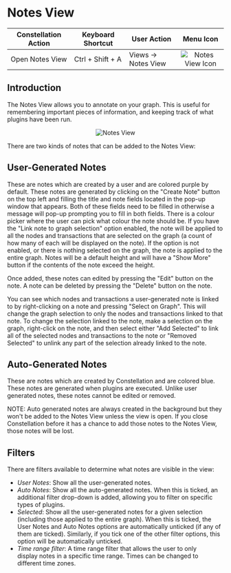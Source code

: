 # Notes View

<table class="table table-striped">
<thead>
<tr class="header">
<th>Constellation Action</th>
<th>Keyboard Shortcut</th>
<th>User Action</th>
<th style="text-align: center;">Menu Icon</th>
</tr>
</thead>
<tbody>
<tr class="odd">
<td>Open Notes View</td>
<td>Ctrl + Shift + A</td>
<td>Views -&gt; Notes View</td>
<td style="text-align: center;"><img src="../ext/docs/CoreNotesView/src/au/gov/asd/tac/constellation/views/notes/resources/notes-view.png" alt="Notes View Icon" /></td>
</tr>
</tbody>
</table>

## Introduction

The Notes View allows you to annotate on your graph. This is useful for
remembering important pieces of information, and keeping track of what
plugins have been run.

<div style="text-align: center">

<img src="../ext/docs/CoreNotesView/src/au/gov/asd/tac/constellation/views/notes/resources/NotesView.png" alt="Notes
View" />

</div>

There are two kinds of notes that can be added to the Notes View:

## User-Generated Notes

These are notes which are created by a user and are colored purple by default.
These notes are generated by clicking on the "Create Note" button on the top left and
filling the title and note fields located in the pop-up window that appears. Both of these
fields need to be filled in otherwise a message will pop-up prompting
you to fill in both fields. There is a colour picker where the user can pick what colour the note should be. If you have the "Link note to graph
selection" option enabled, the note will be applied to all the nodes and
transactions that are selected on the graph (a count of how many of each
will be displayed on the note). If the option is not enabled, or there
is nothing selected on the graph, the note is applied to the entire
graph. Notes will be a default height and will have a "Show More" button if the contents of the note exceed the height.

Once added, these notes can edited by pressing the "Edit" button on the
note. A note can be deleted by pressing the "Delete" button on the note.

You can see which nodes and transactions a user-generated note is linked
to by right-clicking on a note and pressing "Select on Graph". This will
change the graph selection to only the nodes and transactions linked to
that note. To change the selection linked to the note, make a selection 
on the graph, right-click on the note, and then select either "Add Selected" 
to link all of the selected nodes and transactions to the note or 
"Removed Selected" to unlink any part of the selection already linked to 
the note.

## Auto-Generated Notes

These are notes which are created by Constellation and are colored
blue. These notes are generated when plugins are executed. Unlike user
generated notes, these notes cannot be edited or removed.

NOTE: Auto generated notes are always created in the background but they
won't be added to the Notes View unless the view is open. If you close
Constellation before it has a chance to add those notes to the Notes
View, those notes will be lost.

## Filters

There are filters available to determine what notes are visible in the
view:

-   *User Notes*: Show all the user-generated notes.
-   *Auto Notes*: Show all the auto-generated notes. When this is
    ticked, an additional filter drop-down is added, allowing you to
    filter on specific types of plugins.
-   *Selected*: Show all the user-generated notes for a given selection
    (including those applied to the entire graph). When this is ticked,
    the User Notes and Auto Notes options are automatically unticked (if
    any of them are ticked). Similarly, if you tick one of the other
    filter options, this option will be automatically unticked.
-   *Time range filter*: A time range filter that allows the user to only  
    display notes in a specific time range. Times can be changed to different
    time zones.
